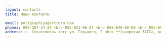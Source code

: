 ```yaml
---
layout: contacts
title: Наши контакты

email: poligraphiya@arttora.com     
phones: 099-387-34-24 <br> 095-031-96-27 <br> 098-840-08-69 <br> 093-690-93-36
address: г. Севастополь <br> ул. Горького, 2 <br> **(напротив ЗАГСа, возле Нахимовской р-ной администрации.)**
---
```



